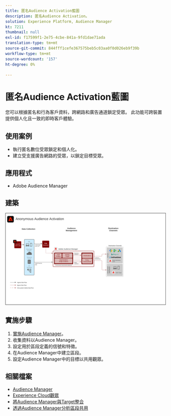 ```yaml
---
title: 匿名Audience Activation藍圖
description: 匿名Audience Activation。
solution: Experience Platform, Audience Manager
kt: 7211
thumbnail: null
exl-id: f17599f1-2e75-4cbe-841a-9fd1dae71ada
translation-type: tm+mt
source-git-commit: 844fff1cefe367575beb5c03aa0f0d026eb9f39b
workflow-type: tm+mt
source-wordcount: '157'
ht-degree: 0%

---
```


# 匿名Audience Activation藍圖

您可以根據匿名和行為客戶資料，跨網路和廣告通道鎖定受眾。 此功能可跨裝置提供個人化且一致的即時客戶體驗。

## 使用案例

* 執行匿名數位受眾鎖定和個人化。
* 建立受支援廣告網路的受眾，以鎖定目標受眾。

## 應用程式

* Adobe Audience Manager

## 建築

<img src="assets/aam.svg" alt="匿名Audience Activation情境的參考架構" style="border:1px solid #4a4a4a" />

## 實施步驟

<!-- These steps should link to help. -->

1. [實施Audience Manager](https://experienceleague.corp.adobe.com/docs/audience-manager/user-guide/implementation-integration-guides/implement-audience-manager.html?lang=en#implementation-integration-guides)。
1. 收集資料以Audience Manager。
1. 設定用於區段定義的信號和特徵。
1. 在Audience Manager中建立區段。
1. 設定Audience Manager中的目標以共用觀眾。

## 相關檔案

* [Audience Manager](https://experienceleague.adobe.com/docs/audience-manager.html?lang=en)
* [Experience Cloud觀眾](https://experienceleague.adobe.com/docs/core-services/interface/audiences/audience-library.html)
* [將Audience Manager與Target整合](https://experienceleague.adobe.com/docs/audience-manager/user-guide/implementation-integration-guides/integration-other-solutions/aam-target-integration.html)
* [透過Audience Manager分析區段共用](https://experienceleague.adobe.com/docs/analytics/components/segmentation/segmentation-workflow/seg-publish.html)
